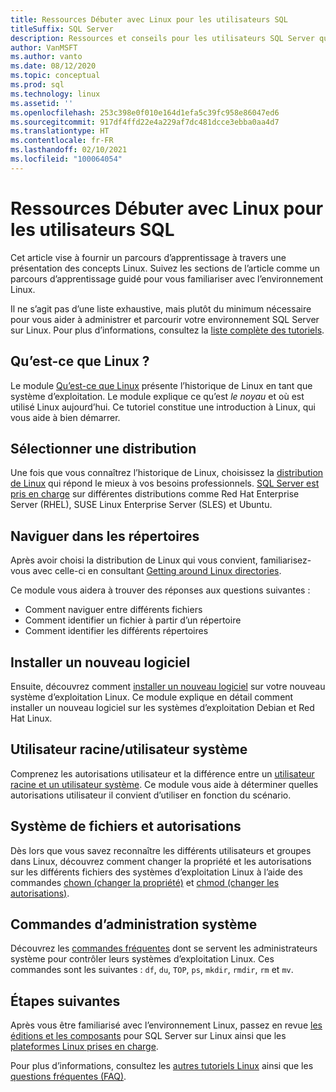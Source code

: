 ```yaml
---
title: Ressources Débuter avec Linux pour les utilisateurs SQL
titleSuffix: SQL Server
description: Ressources et conseils pour les utilisateurs SQL Server qui débutent avec Linux.
author: VanMSFT
ms.author: vanto
ms.date: 08/12/2020
ms.topic: conceptual
ms.prod: sql
ms.technology: linux
ms.assetid: ''
ms.openlocfilehash: 253c398e0f010e164d1efa5c39fc958e86047ed6
ms.sourcegitcommit: 917df4ffd22e4a229af7dc481dcce3ebba0aa4d7
ms.translationtype: HT
ms.contentlocale: fr-FR
ms.lasthandoff: 02/10/2021
ms.locfileid: "100064054"
---
```

# <a name="new-to-linux-resources-for-sql-users"></a>Ressources Débuter avec Linux pour les utilisateurs SQL

Cet article vise à fournir un parcours d’apprentissage à travers une présentation des concepts Linux. Suivez les sections de l’article comme un parcours d’apprentissage guidé pour vous familiariser avec l’environnement Linux.

Il ne s’agit pas d’une liste exhaustive, mais plutôt du minimum nécessaire pour vous aider à administrer et parcourir votre environnement SQL Server sur Linux. Pour plus d’informations, consultez la [liste complète des tutoriels](https://www.linux.org/forums/linux-beginner-tutorials.123/). 

## <a name="what-is-linux"></a>Qu’est-ce que Linux ?

Le module [Qu’est-ce que Linux](https://www.linux.org/threads/what-is-linux.4106/) présente l’historique de Linux en tant que système d’exploitation. Le module explique ce qu’est *le noyau* et où est utilisé Linux aujourd’hui. Ce tutoriel constitue une introduction à Linux, qui vous aide à bien démarrer. 

## <a name="select-a-distribution"></a>Sélectionner une distribution

Une fois que vous connaîtrez l’historique de Linux, choisissez la [distribution de Linux](https://www.linux.org/threads/selecting-a-linux-distribution.4117/) qui répond le mieux à vos besoins professionnels. [SQL Server est pris en charge](sql-server-linux-release-notes-2019.md#supported-platforms) sur différentes distributions comme Red Hat Enterprise Server (RHEL), SUSE Linux Enterprise Server (SLES) et Ubuntu.


## <a name="get-around-directories"></a>Naviguer dans les répertoires

Après avoir choisi la distribution de Linux qui vous convient, familiarisez-vous avec celle-ci en consultant [Getting around Linux directories](https://www.linux.org/threads/getting-around-in-linux-directories.4120/).

Ce module vous aidera à trouver des réponses aux questions suivantes :

- Comment naviguer entre différents fichiers 
- Comment identifier un fichier à partir d’un répertoire
- Comment identifier les différents répertoires 


## <a name="install-new-software"></a>Installer un nouveau logiciel 

Ensuite, découvrez comment [installer un nouveau logiciel](https://www.linux.org/threads/installing-new-software-debian-red-hat-slackware.4119/) sur votre nouveau système d’exploitation Linux. Ce module explique en détail comment installer un nouveau logiciel sur les systèmes d’exploitation Debian et Red Hat Linux. 


## <a name="root-versus-system-user"></a>Utilisateur racine/utilisateur système

Comprenez les autorisations utilisateur et la différence entre un [utilisateur racine et un utilisateur système](https://www.linux.org/threads/when-to-work-as-root-when-to-work-as-a-system-user.4136/). Ce module vous aide à déterminer quelles autorisations utilisateur il convient d’utiliser en fonction du scénario. 

## <a name="file-system-and-permissions"></a>Système de fichiers et autorisations

Dès lors que vous savez reconnaître les différents utilisateurs et groupes dans Linux, découvrez comment changer la propriété et les autorisations sur les différents fichiers des systèmes d’exploitation Linux à l’aide des commandes [chown (changer la propriété)](https://www.linux.org/threads/file-permisions-chown.4125/) et [chmod (changer les autorisations)](https://www.linux.org/threads/file-permissions-chmod.4124). 


## <a name="commands-for-system-administration"></a>Commandes d’administration système

Découvrez les [commandes fréquentes](https://www.linux.org/threads/commands-for-system-administration.4126/) dont se servent les administrateurs système pour contrôler leurs systèmes d’exploitation Linux. Ces commandes sont les suivantes : `df`, `du`, `TOP`, `ps`, `mkdir`, `rmdir`, `rm` et `mv`. 


## <a name="next-steps"></a>Étapes suivantes

Après vous être familiarisé avec l’environnement Linux, passez en revue [les éditions et les composants](sql-server-linux-editions-and-components-2019.md) pour SQL Server sur Linux ainsi que les [plateformes Linux prises en charge](sql-server-linux-release-notes-2019.md). 

Pour plus d’informations, consultez les [autres tutoriels Linux](https://www.linux.org/forums/linux-beginner-tutorials.123/) ainsi que les [questions fréquentes (FAQ)](sql-server-linux-faq.md).
